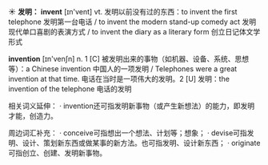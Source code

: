 ☀ <span class="category">**发明：**</span>
<span class="vocabulary">**invent**</span> [ɪn'vent] 
<span class="definition">vt. 发明以前没有过的东西：</span>to invent the first telephone 发明第一台电话 / to invent the modern stand-up comedy act 发明现代单口喜剧的表演方式 / to invent the diary as a literary form 创立日记体文学形式

<span class="vocabulary">**invention**</span> [ɪn'venʃn] 
<span class="definition">n. 1 [C] 被发明出来的事物（如机器、设备、系统、思想等）：</span>a Chinese invention 中国人的一项发明 / Telephones were a great invention at that time. 电话在当时是一项伟大的发明。<span class="definition">2 [U] 发明：</span>the invention of the telephone 电话的发明 

相关词义延伸：
· invention还可指发明新事物（或产生新想法）的能力，即发明才能，创造力。

周边词汇补充：
· conceive可指想出一个想法、计划等；想象；
· devise可指发明、设计、策划新东西或做某事的新方法。也可指发明、设计新东西；
· originate可指创立、创建、发明新事物。


